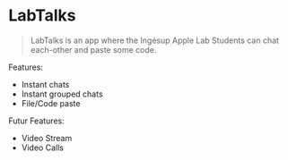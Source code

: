 #  LabTalks

> LabTalks is an app where the Ingésup Apple Lab Students can chat each-other and paste some code.

Features:
* Instant chats
* Instant grouped chats
* File/Code paste

Futur Features:
* Video Stream
* Video Calls


